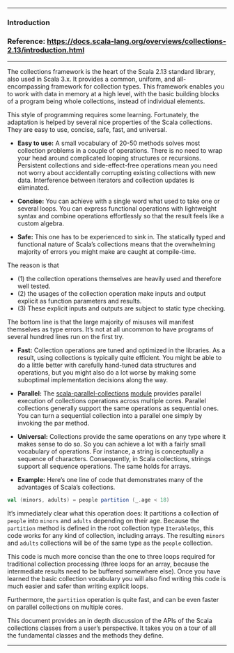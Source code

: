 
---

### Introduction

### Reference: <https://docs.scala-lang.org/overviews/collections-2.13/introduction.html>

---

The collections framework is the heart of the Scala 2.13 standard library, also used in Scala 3.x. It provides a common, uniform, and all-encompassing framework for collection types. This framework enables you to work with data in memory at a high level, with the basic building blocks of a program being whole collections, instead of individual elements.

This style of programming requires some learning. Fortunately, the adaptation is helped by several nice properties of the Scala collections. They are easy to use, concise, safe, fast, and universal.

- **Easy to use:** 
A small vocabulary of 20-50 methods solves most collection problems in a couple of operations. There is no need to wrap your head around complicated looping structures or recursions. Persistent collections and side-effect-free operations mean you need not worry about accidentally corrupting existing collections with new data. Interference between iterators and collection updates is eliminated.

- **Concise:**
You can achieve with a single word what used to take one or several loops. You can express functional operations with lightweight syntax and combine operations effortlessly so that the result feels like a custom algebra.

- **Safe:**
This one has to be experienced to sink in. The statically typed and functional nature of Scala’s collections means that the overwhelming majority of errors you might make are caught at compile-time.

The reason is that
- (1) the collection operations themselves are heavily used and therefore well tested.
- (2) the usages of the collection operation make inputs and output explicit as function parameters and results.
- (3) These explicit inputs and outputs are subject to static type checking.

The bottom line is that the large majority of misuses will manifest themselves as type errors. It’s not at all uncommon to have programs of several hundred lines run on the first try.

- **Fast:** 
Collection operations are tuned and optimized in the libraries. As a result, using collections is typically quite efficient. You might be able to do a little better with carefully hand-tuned data structures and operations, but you might also do a lot worse by making some suboptimal implementation decisions along the way.

- **Parallel:** 
The [scala-parallel-collections](https://index.scala-lang.org/scala/scala-parallel-collections "Visit Parallel Collections") [module](https://index.scala-lang.org/scala/scala-parallel-collections/artifacts/scala-parallel-collections "Visit module") provides parallel execution of collections operations across multiple cores. Parallel collections generally support the same operations as sequential ones. You can turn a sequential collection into a parallel one simply by invoking the par method.

- **Universal:** Collections provide the same operations on any type where it makes sense to do so. So you can achieve a lot with a fairly small vocabulary of operations. For instance, a string is conceptually a sequence of characters. Consequently, in Scala collections, strings support all sequence operations. The same holds for arrays.

- **Example:** Here’s one line of code that demonstrates many of the advantages of Scala’s collections.

```scala
val (minors, adults) = people partition (_.age < 18)
```

It’s immediately clear what this operation does: It partitions a collection of `people` into `minors` and `adults` depending on their age. Because the `partition` method is defined in the root collection type `IterableOps`, this code works for any kind of collection, including arrays. The resulting `minors` and `adults` collections will be of the same type as the `people` collection.

This code is much more concise than the one to three loops required for traditional collection processing (three loops for an array, because the intermediate results need to be buffered somewhere else). Once you have learned the basic collection vocabulary you will also find writing this code is much easier and safer than writing explicit loops.

Furthermore, the `partition` operation is quite fast, and can be even faster on parallel collections on multiple cores.

This document provides an in depth discussion of the APIs of the Scala collections classes from a user’s perspective. It takes you on a tour of all the fundamental classes and the methods they define.

---
